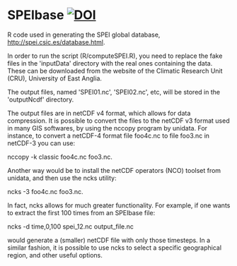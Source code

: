 # SPEIbase [![DOI](https://zenodo.org/badge/97464490.svg)](https://zenodo.org/badge/latestdoi/97464490)

R code used in generating the SPEI global database,
http://spei.csic.es/database.html.

In order to run the script (R/computeSPEI.R), you need to replace the fake
files in the 'inputData' directory with the real ones containing the data.
These can be downloaded from the website of the Climatic Research Unit (CRU),
University of East Anglia.

The output files, named 'SPEI01.nc', 'SPEI02.nc', etc, will be stored in the
'outputNcdf' directory.

The output files are in netCDF v4 format, which allows for data compression.
It is possible to convert the files to the netCDF v3 format used in many
GIS softwares, by using the nccopy program by unidata.
For instance, to convert a netCDF-4 format file foo4c.nc to file foo3.nc in
netCDF-3 you can use:

nccopy -k classic foo4c.nc foo3.nc.

Another way would be to install the netCDF operators (NCO) toolset from unidata,
and then use the ncks utility:

ncks -3 foo4c.nc foo3.nc.

In fact, ncks allows for much greater functionality.
For example, if one wants to extract the first 100 times from an SPEIbase file:

ncks -d time,0,100 spei_12.nc output_file.nc

would generate a (smaller) netCDF file with only those timesteps.
In a similar fashion, it is possible to use ncks to select a specific
geographical region, and other useful options.
